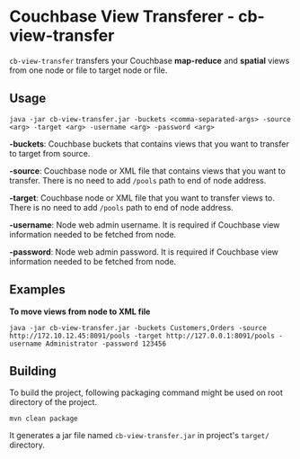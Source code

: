 Couchbase View Transferer - cb-view-transfer
============================================
`cb-view-transfer` transfers your Couchbase __map-reduce__ and __spatial__ views from one node or file to target node or file. 

Usage
-----
```
java -jar cb-view-transfer.jar -buckets <comma-separated-args> -source <arg> -target <arg> -username <arg> -password <arg>
```
**-buckets**: Couchbase buckets that contains views that you want to transfer to target from source.

**-source**: Couchbase node or XML file that contains views that you want to transfer. There is no need to add `/pools` path to end of node address.

**-target**: Couchbase node or XML file that you want to transfer views to. There is no need to add `/pools` path to end of node address.

**-username**: Node web admin username. It is required if Couchbase view information needed to be fetched from node.

**-password**: Node web admin password. It is required if Couchbase view information needed to be fetched from node.


Examples
--------

__To move views from node to XML file__

```
java -jar cb-view-transfer.jar -buckets Customers,Orders -source http://172.10.12.45:8091/pools -target http://127.0.0.1:8091/pools -username Administrator -password 123456
```

Building
--------
To build the project, following packaging command might be used on root directory of the project.
```
mvn clean package
```
It generates a jar file named `cb-view-transfer.jar` in project's `target/` directory. 
